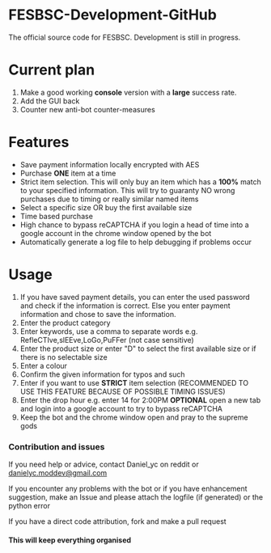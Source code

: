 # FESBSC-Development-GitHub
The official source code for FESBSC. Development is still in progress.
# Current plan
1. Make a good working **console** version with a **large** success rate.
2. Add the GUI back
3. Counter new anti-bot counter-measures
# Features
- Save payment information locally encrypted with AES
- Purchase **ONE** item at a time
- Strict item selection. This will only buy an item which has a **100%** match to your specified information. This will try to guaranty NO wrong purchases due to timing or really similar named items
- Select a specific size OR buy the first available size
- Time based purchase
- High chance to bypass reCAPTCHA if you login a head of time into a google account in the chrome window opened by the bot
- Automatically generate a log file to help debugging if problems occur
# Usage
1. If you have saved payment details, you can enter the used password and check if the information is correct.
Else you enter payment information and chose to save the information.
2. Enter the product category
3. Enter keywords, use a comma to separate words e.g. RefleCTIve,slEEve,LoGo,PuFFer (not case sensitive)
4. Enter the product size or enter "D" to select the first available size or if there is no selectable size
5. Enter a colour
6. Confirm the given information for typos and such
7. Enter if you want to use **STRICT** item selection (RECOMMENDED TO USE THIS FEATURE BECAUSE OF POSSIBLE TIMING ISSUES)
8. Enter the drop hour e.g. enter 14 for 2:00PM
**OPTIONAL** open a new tab and login into a google account to try to bypass reCAPTCHA
9. Keep the bot and the chrome window open and pray to the supreme gods
### Contribution and issues
If you need help or advice, contact Daniel_yc on reddit or danielyc.moddev@gmail.com

If you encounter any problems with the bot or if you have enhancement suggestion,
make an Issue and please attach the logfile (if generated) or the python error

If you have a direct code attribution, fork and make a pull request

#### This will keep everything organised
